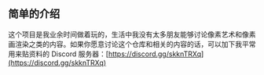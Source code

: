 ## 简单的介绍

这个项目是我业余时间做着玩的，生活中我没有太多朋友能够讨论像素艺术和像素画渲染之类的内容。如果你愿意讨论这个仓库和相关的内容的话，可以加下我平常用来贴资料的 Discord 服务器：[https://discord.gg/skknTRXq](https://discord.gg/skknTRXq)